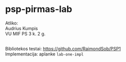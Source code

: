 # psp-pirmas-lab
Atliko:<br>
Audrius Kumpis<br>
VU MIF PS 3 k. 2 g.<br>

<br>Bibliotekos testai: https://github.com/RaimondSob/PSP1
<br>Implementacija: aplanke ```lab-one-impl```
